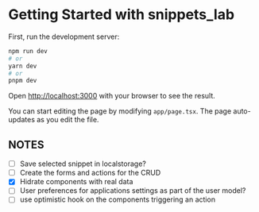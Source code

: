 # Getting Started with snippets_lab

First, run the development server:

```bash
npm run dev
# or
yarn dev
# or
pnpm dev
```

Open [http://localhost:3000](http://localhost:3000) with your browser to see the result.

You can start editing the page by modifying `app/page.tsx`. The page auto-updates as you edit the file.

## NOTES

- [ ] Save selected snippet in localstorage?
- [ ] Create the forms and actions for the CRUD
- [x] Hidrate components with real data
- [ ] User preferences for applications settings as part of the user model?
- [ ] use optimistic hook on the components triggering an action

